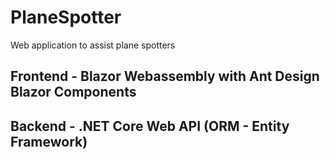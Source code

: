 # PlaneSpotter
Web application to assist plane spotters

## Frontend -  Blazor Webassembly with Ant Design Blazor Components
## Backend  - .NET Core Web API (ORM - Entity Framework)
